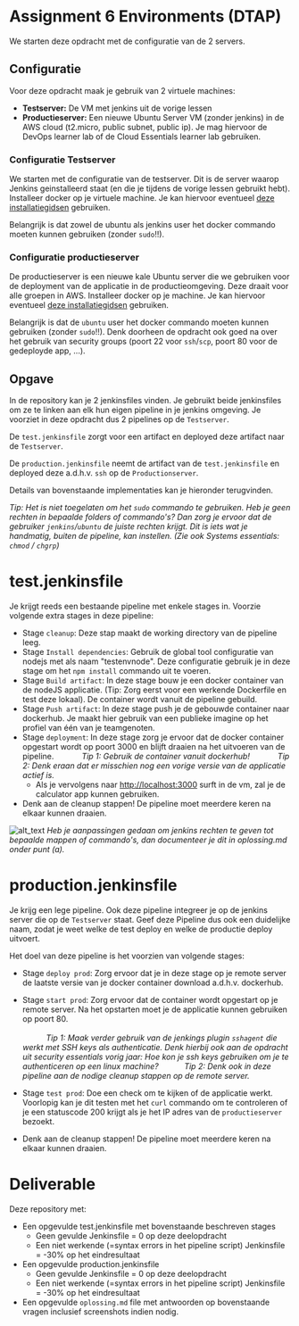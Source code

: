# Assignment 6 Environments (DTAP)
We starten deze opdracht met de configuratie van de 2 servers.

## Configuratie
Voor deze opdracht maak je gebruik van 2 virtuele machines:
*   **Testserver:** De VM met jenkins uit de vorige lessen
*   **Productieserver:** Een nieuwe Ubuntu Server VM (zonder jenkins) in de AWS cloud (t2.micro, public subnet, public ip). Je mag hiervoor de DevOps learner lab of de Cloud Essentials learner lab gebruiken.

### Configuratie Testserver
We starten met de configuratie van de testserver. Dit is de server waarop Jenkins geinstalleerd staat (en die je tijdens de vorige lessen gebruikt hebt). Installeer docker op je virtuele machine. Je kan hiervoor eventueel [deze installatiegidsen](https://www.digitalocean.com/community/tutorial-collections/how-to-install-and-use-docker) gebruiken.

Belangrijk is dat zowel de ubuntu als jenkins user het docker commando moeten kunnen gebruiken (zonder `sudo`!!).

### Configuratie productieserver
De productieserver is een nieuwe kale Ubuntu server die we gebruiken voor de deployment van de applicatie in de productieomgeving. Deze draait voor alle groepen in AWS. Installeer docker op je machine. Je kan hiervoor eventueel [deze installatiegidsen](https://www.digitalocean.com/community/tutorial-collections/how-to-install-and-use-docker) gebruiken.

Belangrijk is dat de `ubuntu` user het docker commando moeten kunnen gebruiken (zonder `sudo`!!). Denk doorheen de opdracht ook goed na over het gebruik van security groups (poort 22 voor `ssh`/`scp`, poort 80 voor de gedeployde app, ...).

## Opgave
In de repository kan je 2 jenkinsfiles vinden. Je gebruikt beide jenkinsfiles om ze te linken aan elk hun eigen pipeline in je jenkins omgeving. Je voorziet in deze opdracht dus 2 pipelines op de `Testserver`. 

De `test.jenkinsfile` zorgt voor een artifact en deployed deze artifact naar de `Testserver`.

De `production.jenkinsfile` neemt de artifact van de `test.jenkinsfile` en deployed deze a.d.h.v. `ssh` op de `Productionserver`.

Details van bovenstaande implementaties kan je hieronder terugvinden.


_Tip: Het is niet toegelaten om het `sudo` commando te gebruiken. Heb je geen rechten in bepaalde folders of commando's? Dan zorg je ervoor dat de gebruiker `jenkins`/`ubuntu` de juiste rechten krijgt. Dit is iets wat je handmatig, buiten de pipeline, kan instellen. (Zie ook Systems essentials: `chmod` / `chgrp`)_

# test.jenkinsfile
Je krijgt reeds een bestaande pipeline met enkele stages in. Voorzie volgende extra stages in deze pipeline:
*   Stage `cleanup`: Deze stap maakt de working directory van de pipeline leeg.
*   Stage `Install dependencies`: Gebruik de global tool configuratie van nodejs met als naam "testenvnode". Deze configuratie gebruik je in deze stage om het `npm install` commando uit te voeren.
*   Stage `Build artifact`: In deze stage bouw je een docker container van de nodeJS applicatie. (Tip: Zorg eerst voor een werkende Dockerfile en test deze lokaal). De container wordt vanuit de pipeline gebuild.
*   Stage `Push artifact`: In deze stage push je de gebouwde container naar dockerhub. Je maakt hier gebruik van een publieke imagine op het profiel van één van je teamgenoten.
*   Stage `deployment`: In deze stage zorg je ervoor dat de docker container opgestart wordt op poort 3000 en blijft draaien na het uitvoeren van de pipeline.
        &emsp;&emsp;&emsp; _Tip 1: Gebruik de container vanuit dockerhub!_
        &emsp;&emsp;&emsp; _Tip 2: Denk eraan dat er misschien nog een vorige versie van de applicatie actief is._
    * Als je vervolgens naar [http://localhost:3000](http://localhost:3000) surft in de vm, zal je de calculator app kunnen gebruiken.
*   Denk aan de cleanup stappen! De pipeline moet meerdere keren na elkaar kunnen draaien.

![alt_text](https://i.imgur.com/9leib3p.png "image_tooltip") _Heb je aanpassingen gedaan om jenkins rechten te geven tot bepaalde mappen of commando's, dan documenteer je dit in oplossing.md onder punt (a)._
  
# production.jenkinsfile

Je krijg een lege pipeline. Ook deze pipeline integreer je op de jenkins server die op de `Testserver` staat. Geef deze Pipeline dus ook een duidelijke naam, zodat je weet welke de test deploy en welke de productie deploy uitvoert.

Het doel van deze pipeline is het voorzien van volgende stages:

*   Stage `deploy prod`: Zorg ervoor dat je in deze stage op je remote server de laatste versie van je docker container download a.d.h.v. dockerhub.
*   Stage `start prod`: Zorg ervoor dat de container wordt opgestart op je remote server. Na het opstarten moet je de applicatie kunnen gebruiken op poort 80.
    <br/><br/>
     &emsp;&emsp;&emsp;_Tip 1: Maak verder gebruik van de jenkings plugin `sshagent` die werkt met SSH keys als authenticatie. Denk hierbij ook aan de opdracht uit security essentials vorig jaar: Hoe kon je ssh keys gebruiken om je te authenticeren op een linux machine?_
    &emsp;&emsp;&emsp;_Tip 2: Denk ook in deze pipeline aan de nodige cleanup stappen op de remote server._

*   Stage `test prod`: Doe een check om te kijken of de applicatie werkt. Voorlopig kan je dit testen met het `curl` commando om te controleren of je een statuscode 200 krijgt als je het IP adres van de `productieserver` bezoekt.
*   Denk aan de cleanup stappen! De pipeline moet meerdere keren na elkaar kunnen draaien.

# Deliverable
Deze repository met:
- Een opgevulde test.jenkinsfile met bovenstaande beschreven stages
    - Geen gevulde Jenkinsfile = 0 op deze deelopdracht
    - Een niet werkende (=syntax errors in het pipeline script) Jenkinsfile = -30% op het eindresultaat
- Een opgevulde production.jenkinsfile
    - Geen gevulde Jenkinsfile = 0 op deze deelopdracht
    - Een niet werkende (=syntax errors in het pipeline script) Jenkinsfile = -30% op het eindresultaat
- Een opgevulde `oplossing.md` file met antwoorden op bovenstaande vragen inclusief screenshots indien nodig.
